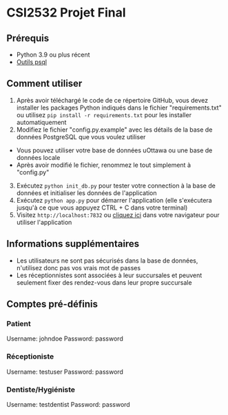 # CSI2532 Projet Final

## Prérequis
- Python 3.9 ou plus récent
- [Outils psql](https://www.postgresql.org/download/)

## Comment utiliser
1. Après avoir téléchargé le code de ce répertoire GitHub, vous devez installer les packages Python indiqués dans le fichier "requirements.txt" ou utilisez `pip install -r requirements.txt` pour les installer automatiquement
2. Modifiez le fichier "config.py.example" avec les détails de la base de données PostgreSQL que vous voulez utiliser
  - Vous pouvez utiliser votre base de données uOttawa ou une base de données locale
  - Après avoir modifié le fichier, renommez le tout simplement à "config.py"
3. Exécutez `python init_db.py` pour tester votre connection à la base de données et initialiser les données de l'application
4. Exécutez `python app.py` pour démarrer l'application (elle s'exécutera jusqu'à ce que vous appuyez CTRL + C dans votre terminal)
5. Visitez `http://localhost:7832` ou [cliquez ici](http://localhost:7832) dans votre navigateur pour utiliser l'application

## Informations supplémentaires
- Les utilisateurs ne sont pas sécurisés dans la base de données, n'utilisez donc pas vos vrais mot de passes
- Les réceptionnistes sont associées à leur succursales et peuvent seulement fixer des rendez-vous dans leur propre succursale

## Comptes pré-définis
### Patient
Username: johndoe
Password: password

### Réceptioniste
Username: testuser
Password: password

### Dentiste/Hygiéniste
Username: testdentist
Password: password
